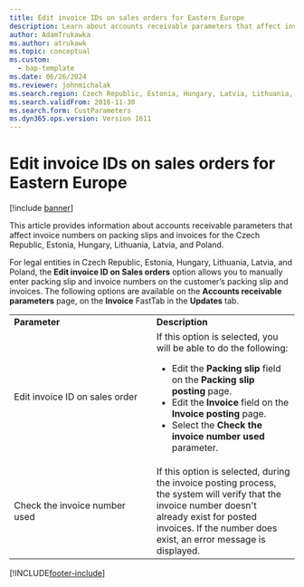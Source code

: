 ```yaml
---
title: Edit invoice IDs on sales orders for Eastern Europe
description: Learn about accounts receivable parameters that affect invoice numbers on packing slips for the Czech Republic, Estonia, Hungary, Lithuania, Latvia, and Poland.
author: AdamTrukawka
ms.author: atrukawk
ms.topic: conceptual
ms.custom: 
  - bap-template
ms.date: 06/26/2024
ms.reviewer: johnmichalak
ms.search.region: Czech Republic, Estonia, Hungary, Latvia, Lithuania, Poland
ms.search.validFrom: 2016-11-30
ms.search.form: CustParameters
ms.dyn365.ops.version: Version 1611
---
```


# Edit invoice IDs on sales orders for Eastern Europe

[!include [banner](../../includes/banner.md)]

This article provides information about accounts receivable parameters that affect invoice numbers on packing slips and invoices for the Czech Republic, Estonia, Hungary, Lithuania, Latvia, and Poland.

For legal entities in Czech Republic, Estonia, Hungary, Lithuania, Latvia, and Poland, the **Edit invoice ID on Sales orders** option allows you to manually enter packing slip and invoice numbers on the customer’s packing slip and invoices. The following options are available on the **Accounts receivable parameters** page, on the **Invoice** FastTab in the **Updates** tab.
<table>
<colgroup>
<col width="50%" />
<col width="50%" />
</colgroup>
<tbody>
<tr class="odd">
<td><strong> Parameter</strong></td>
<td> <strong>Description</strong></td>
</tr>
<tr class="even">
<td>Edit invoice ID on sales order</td>
<td>If this option is selected, you will be able to do the following:
<ul>
<li>Edit the <strong>Packing slip</strong> field on the <strong>Packing slip posting</strong> page.</li>
<li>Edit the <strong>Invoice</strong> field on the <strong>Invoice posting</strong> page.</li>
<li>Select the <strong>Check the invoice number used</strong> parameter.</li>
</ul></td>
</tr>
<tr class="odd">
<td>Check the invoice number used</td>
<td>If this option is selected, during the invoice posting process, the system will verify that the invoice number doesn&#39;t already exist for posted invoices. If the number does exist, an error message is displayed.</td>
</tr>
</tbody>
</table>







[!INCLUDE[footer-include](../../../includes/footer-banner.md)]
